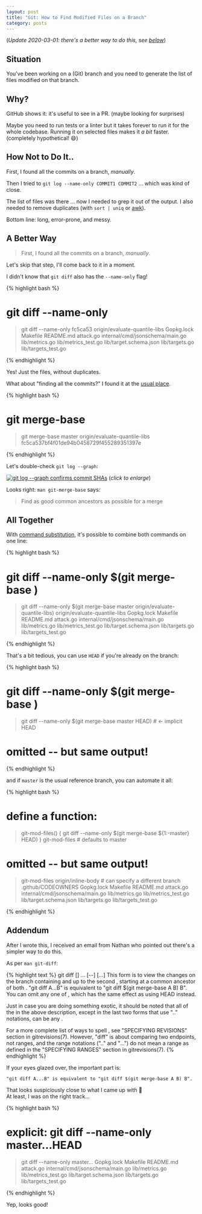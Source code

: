 ```yaml
---
layout: post
title: "Git: How to Find Modified Files on a Branch"
category: posts
---
```


(_Update 2020-03-01: there's a better way to do this, see [below](#addendum)_)

## Situation

You've been working on a (Git) branch and you need to generate the list of files modified on that branch.

## Why?

GitHub shows it: it's useful to see in a PR. (maybe looking for surprises)

Maybe you need to run tests or a linter but it takes forever to run it for the whole codebase. Running
it on selected files makes it _a bit_ faster. (completely hypothetical! 😄)

## How Not to Do It..

First, I found all the commits on a branch, _manually_.

Then I tried to `git log --name-only COMMIT1 COMMIT2` ... which was kind of close.

The list of files was there ... now I needed to grep it out of the output. I also needed to remove duplicates (with `sort | uniq` or [awk](https://blog.jpalardy.com/posts/unsorted-uniq/)).

Bottom line: long, error-prone, and messy.

## A Better Way

> First, I found all the commits on a branch, _manually_.

Let's skip that step, I'll come back to it in a moment.

I didn't know that `git diff` also has the `--name-only` flag!

{% highlight bash %}
# git diff --name-only <commit> <commit>
> git diff --name-only fc5ca53 origin/evaluate-quantile-libs
Gopkg.lock
Makefile
README.md
attack.go
internal/cmd/jsonschema/main.go
lib/metrics.go
lib/metrics_test.go
lib/target.schema.json
lib/targets.go
lib/targets_test.go
>
{% endhighlight %}

Yes! Just the files, without duplicates.

What about "finding all the commits?" I found it at the [usual place](https://stackoverflow.com/questions/1549146/git-find-the-most-recent-common-ancestor-of-two-branches).

{% highlight bash %}
# git merge-base <commit> <commit>
> git merge-base master origin/evaluate-quantile-libs
fc5ca537bf4f01de94b0458729f455289351397e
>
{% endhighlight %}

Let's double-check `git log --graph`:

[![git log --graph confirms commit SHAs]({{site.url}}/assets/branch-modified-files/merge-base.png)]({{site.url}}/assets/branch-modified-files/merge-base.png)
(_click to enlarge_)

Looks right: `man git-merge-base` says:

> Find as good common ancestors as possible for a merge

## All Together

With [command substitution](https://www.gnu.org/software/bash/manual/html_node/Command-Substitution.html), it's possible to combine both commands on one line:

{% highlight bash %}
# git diff --name-only $(git merge-base <commit> <commit>) <commit>
> git diff --name-only $(git merge-base master origin/evaluate-quantile-libs) origin/evaluate-quantile-libs
Gopkg.lock
Makefile
README.md
attack.go
internal/cmd/jsonschema/main.go
lib/metrics.go
lib/metrics_test.go
lib/target.schema.json
lib/targets.go
lib/targets_test.go
>
{% endhighlight %}

That's a bit tedious, you can use `HEAD` if you're already on the branch:

{% highlight bash %}
# git diff --name-only $(git merge-base <commit> <commit>) <commit>
> git diff --name-only $(git merge-base master HEAD) # <- implicit HEAD
# omitted -- but same output!
>
{% endhighlight %}

and if `master` is the usual reference branch, you can automate it all:

{% highlight bash %}
# define a function:
> git-mod-files() {
>   git diff --name-only $(git merge-base ${1:-master} HEAD)
> }
> git-mod-files                        # defaults to master
# omitted -- but same output!
> git-mod-files origin/inline-body     # can specify a different branch
.github/CODEOWNERS
Gopkg.lock
Makefile
README.md
attack.go
internal/cmd/jsonschema/main.go
lib/metrics.go
lib/metrics_test.go
lib/target.schema.json
lib/targets.go
lib/targets_test.go
>
{% endhighlight %}

## Addendum

After I wrote this, I received an email from Nathan who pointed out there's a simpler way to do this.

As per `man git-diff`:

{% highlight text %}
git diff [<options>] <commit>...<commit> [--] [<path>...]
This form is to view the changes on the branch containing and up to
the second <commit>, starting at a common ancestor of both
<commit>. "git diff A...B" is equivalent to "git diff $(git
merge-base A B) B". You can omit any one of <commit>, which has the
same effect as using HEAD instead.

Just in case you are doing something exotic, it should be noted that
all of the <commit> in the above description, except in the last two
forms that use ".." notations, can be any <tree>.

For a more complete list of ways to spell <commit>, see "SPECIFYING
REVISIONS" section in gitrevisions(7). However, "diff" is about
comparing two endpoints, not ranges, and the range notations
("<commit>..<commit>" and "<commit>...<commit>") do not mean a range as
defined in the "SPECIFYING RANGES" section in gitrevisions(7).
{% endhighlight %}

If your eyes glazed over, the important part is:

    "git diff A...B" is equivalent to "git diff $(git merge-base A B) B".

That looks suspiciously close to what I came up with 🤔  
At least, I was on the right track...

{% highlight bash %}
# explicit: git diff --name-only master...HEAD
> git diff --name-only master...
Gopkg.lock
Makefile
README.md
attack.go
internal/cmd/jsonschema/main.go
lib/metrics.go
lib/metrics_test.go
lib/target.schema.json
lib/targets.go
lib/targets_test.go
>
{% endhighlight %}

Yep, looks good!
